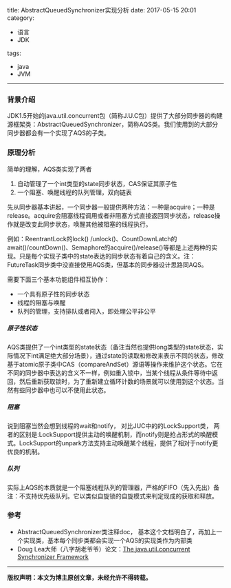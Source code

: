 title: AbstractQueuedSynchronizer实现分析
date: 2017-05-15 20:01
category:

- 语言
- JDK

tags:

- java
- JVM

------

### 背景介绍

JDK1.5开始的java.util.concurrent包（简称J.U.C包）提供了大部分同步器的构建源框架类：AbstractQueuedSynchronizer，简称AQS类。我们使用到的大部分同步器都会有一个实现了AQS的子类。

<!-- more -->

### 原理分析

简单的理解，AQS类实现了两者

1. 自动管理了一个int类型的state同步状态，CAS保证其原子性
2. 一个阻塞、唤醒线程的队列管理，双向链表

先从同步器基本讲起，一个同步器一般提供两种方法：一种是acquire；一种是release。acquire会阻塞线程调用或者非阻塞方式直接返回同步状态，release操作就是改变此同步状态，唤醒其他被阻塞的线程执行。

例如：ReentrantLock的lock() /unlock()、CountDownLatch的await()/countDown()、Semaphore的acquire()/release()等都是上述两种的实现。只是每个实现子类中的state表达的同步状态有着自己的含义。注：FutureTask同步类中没直接使用AQS类，但基本的同步器设计思路同AQS。

需要下面三个基本功能组件相互协作：

- 一个具有原子性的同步状态
- 线程的阻塞与唤醒
- 队列的管理，支持排队或者闯入，即处理公平非公平

##### 原子性状态

AQS类提供了一个int类型的state状态（备注当然也提供long类型的state状态，实际情况下int满足绝大部分场景），通过state的读取和修改来表示不同的状态，修改基于atomic原子类中CAS（compareAndSet）源语等操作来维护这个状态。它在不同的同步器中表达的含义不一样，例如重入锁中，当某个线程从条件等待中返回，然后重新获取锁时，为了重新建立循环计数的场景就可以使用到这个状态。当然有些同步器中也可以不使用此状态。

##### 阻塞

说到阻塞当然会想到线程的wait和notify， 对比JUC中的的LockSupport类， 两者的区别是:LockSupport提供主动的唤醒机制，而notify则是抢占形式的唤醒模式。LockSupport的unpark方法支持主动唤醒某个线程，提供了相对于notify更优良的机制。

##### 队列

实际上AQS的本质就是一个阻塞线程队列的管理器，严格的FIFO（先入先出）备注：不支持优先级队列。它以类似自旋锁的自旋模式来判定现成的获取和释放。

### 参考

- AbstractQueuedSynchronizer类注释doc， 基本这个文档明白了，再加上一个实现类，基本每个同步类都会实现一个AQS的实现类作为内部类
- Doug Lea大师（八字胡老爷爷）论文：[The java.util.concurrent Synchronizer Framework](http://gee.cs.oswego.edu/dl/papers/aqs.pdf "The java.util.concurrent Synchronizer Framework")

---

**版权声明：本文为博主原创文章，未经允许不得转载。**
